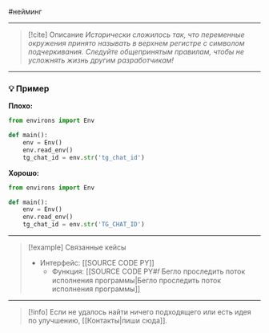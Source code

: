 #нейминг 
***

> [!cite] Описание
>_Исторически сложилось так, что переменные окружения принято называть в верхнем регистре с символом подчеркивания. Следуйте общепринятым правилам, чтобы не усложнять жизнь другим разработчикам!_

***
### 💡 Пример


**Плохо:**
```python
from environs import Env

def main():
	env = Env()
	env.read_env()
	tg_chat_id = env.str('tg_chat_id')
```

**Хорошо:**
```python
from environs import Env

def main():
	env = Env()
	env.read_env()
	tg_chat_id = env.str('TG_CHAT_ID')
```

***

> [!example] Связанные кейсы
>- Интерфейс: [[SOURCE CODE PY]]
>	- Функция: [[SOURCE CODE PY#𝑓 Бегло проследить поток исполнения программы|Бегло проследить поток исполнения программы]]

***

> [!info]
> Если не удалось найти ничего подходящего или есть идея по улучшению, [[Контакты|пиши сюда]].
